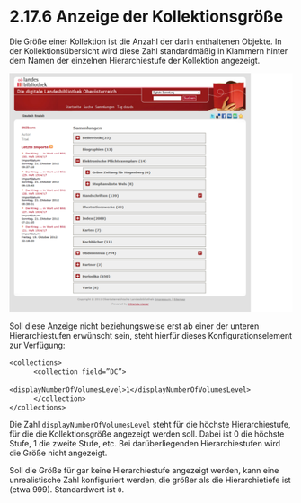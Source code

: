 # 2.17.6 Anzeige der Kollektionsgröße

Die Größe einer Kollektion ist die Anzahl der darin enthaltenen Objekte. In der Kollektionsübersicht wird diese Zahl standardmäßig in Klammern hinter dem Namen der einzelnen Hierarchiestufe der Kollektion angezeigt. 

![](../../.gitbook/assets/kollektionsgroesse.png)

Soll diese Anzeige nicht beziehungsweise erst ab einer der unteren Hierarchiestufen erwünscht sein, steht hierfür dieses Konfigurationselement zur Verfügung:

```markup
<collections>
      <collection field=”DC”>
              <displayNumberOfVolumesLevel>1</displayNumberOfVolumesLevel>
      </collection>
</collections>
```

Die Zahl `displayNumberOfVolumesLevel` steht für die höchste Hierarchiestufe, für die die Kollektionsgröße angezeigt werden soll. Dabei ist 0 die höchste Stufe, 1 die zweite Stufe, etc. Bei darüberliegenden Hierarchiestufen wird die Größe nicht angezeigt.

Soll die Größe für gar keine Hierarchiestufe angezeigt werden, kann eine unrealistische Zahl konfiguriert werden, die größer als die Hierarchietiefe ist \(etwa 999\). Standardwert ist `0`.

